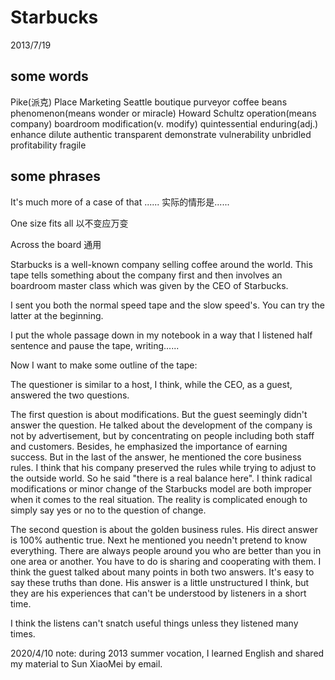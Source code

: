 # Starbucks
2013/7/19

## some words

Pike(派克) Place Marketing Seattle boutique purveyor coffee beans
phenomenon(means wonder or miracle) Howard Schultz operation(means
company) boardroom modification(v. modify) quintessential enduring(adj.)
enhance dilute authentic transparent demonstrate vulnerability unbridled
profitability fragile

## some phrases

It's much more of a case of that ...... 实际的情形是......

One size fits all 以不变应万变

Across the board 通用

Starbucks is a well-known company selling coffee around the world. This
tape tells something about the company first and then involves an boardroom
master class which was given by the CEO of Starbucks.

I sent you both the normal speed tape and the slow speed's. You can try
the latter at the beginning.

I put the whole passage down in my notebook in a way that I listened
half sentence and pause the tape, writing......

Now I want to make some outline of the tape:

The questioner is similar to a host, I think, while the CEO, as a guest, answered the two questions.

The first question is about modifications. But the guest seemingly didn't
answer the question. He talked about the development of the company is
not by advertisement, but by concentrating on people including both staff
and customers. Besides, he emphasized the importance of earning success.
But in the last of the answer, he mentioned the core business rules. I
think that his company preserved the rules while trying to adjust to the
outside world. So he said "there is a real balance here". I think radical
modifications or minor change of the Starbucks model are both improper
when it comes to the real situation. The reality is complicated enough to
simply say yes or no to the question of change.

The second question is about the golden business rules. His direct answer
is 100% authentic true. Next he mentioned you needn't pretend to know
everything. There are always people around you who are better than you in
one area or another. You have to do is sharing and cooperating with
them. I think the guest talked about many points in both two
answers. It's easy to say these truths than done. His answer is a little
unstructured I think, but they are his experiences that can't be
understood by listeners in a short time.

I think the listens can't snatch useful things unless they listened
many times.

2020/4/10 note: during 2013 summer vocation, I learned English and shared my material to Sun XiaoMei by email.